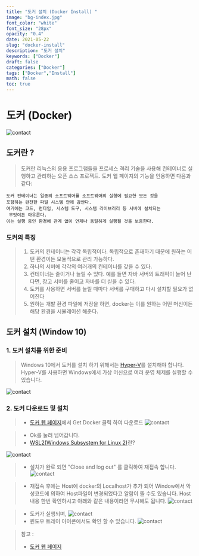```yaml
---
title: "도커 설치 (Docker Install) "
image: "bg-index.jpg"
font_color: "white"
font_size: "28px"
opacity: "0.4"
date: 2021-05-22
slug: "docker-install"
description: "도커 설치"	
keywords: ["Docker"]
draft: false
categories: ["Docker"]
tags: ["Docker","Install"]
math: false
toc: true
---
```



# 도커 (Docker) 
![contact](/images/docker/docker_install_0.png)

## 도커란 ?
> 도커란 리눅스의 응용 프로그램들을 프로세스 격리 기술을 사용해 컨테이너로 실행하고 관리하는 오픈 소스 프로젝트.
> 도커 웹 페이지의 기능을 인용하면 다음과 같다:
``` 
도커 컨테이너는 일종의 소프트웨어를 소프트웨어의 실행에 필요한 모든 것을 
포함하는 완전한 파일 시스템 안에 감싼다. 
여기에는 코드, 런타임, 시스템 도구, 시스템 라이브러리 등 서버에 설치되는
 무엇이든 아우른다. 
이는 실행 중인 환경에 관계 없이 언제나 동일하게 실행될 것을 보증한다.
```

### 도커의 특징
> 1. 도커의 컨테이너는 각각 독립적이다. 독립적으로 존재하기 때문에 원하는 어떤 환경이든 모듈적으로 관리 가능하다.
> 2. 하나의 서버에 각각의 여러개의 컨테이너를 갖을 수 있다.
> 3. 컨테이너는 줄이거나 늘릴 수 있다. 예를 들면 자바 서버의 트래픽이 늘어 난다면, 장고 서버를 줄이고 자바를 더 싣을 수 있다.
> 4. 도커를 사용하면 서버를 늘릴 때마다 서버를 구매하고 다시 설치할 필요가 없어진다
> 5. 원하는 개발 환경 파일에 저장을 하면, docker는 이를 원하는 어떤 머신이든 해당 환경을 시뮬레이션 해준다.

     


## 도커 설치 (Window 10)

### 1. 도커 설치를 위한 준비

> Windows 10에서 도커를 설치 하기 위해서는 <a href="https://docs.microsoft.com/ko-kr/virtualization/hyper-v-on-windows/about/">Hyper-V</a>를 설치해야 합니다. Hyper-V를 사용하면 Windows에서 가상 머신으로 여러 운영 체제를 실행할 수 있습니다. 


![contact](/images/docker/docker_install_1.png)


### 2. 도커 다운로드 및 설치
> - <a href= "https://hub.docker.com/editions/community/docker-ce-desktop-windows/">도커 웹 페이지</a>에서 Get Docker 클릭 하여 다운로드
![contact](/images/docker/docker_install_2.png)


> - Ok를 눌러 넘어갑니다. 
> - <a href="https://ko.wikipedia.org/wiki/%EB%A6%AC%EB%88%85%EC%8A%A4%EC%9A%A9_%EC%9C%88%EB%8F%84%EC%9A%B0_%ED%95%98%EC%9C%84_%EC%8B%9C%EC%8A%A4%ED%85%9C">WSL2(Windows Subsystem for Linux 2)</a>란? 
>
![contact](/images/docker/docker_install_3.png)


> - 설치가 완료 되면 "Close and log out" 를 클릭하여 재접속 합니다.
![contact](/images/docker/docker_install_4.png)

> - 재접속 후에는 Host에 docker의 Localhost가 추가 되어 Window에서 악성코드에 의하여 Host파일이 변경되었다고 알람이 뜰 수도 있습니다. Host 내용 한번 확인하시고 아래와 같은 내용이라면 무시해도 됩니다. 
![contact](/images/docker/docker_install_5.png)

> - 도커가 실행되며,
![contact](/images/docker/docker_install_6.png)
> - 윈도우 트레이 아이콘에서도 확인 할 수 있습니다.
![contact](/images/docker/docker_install_7.png)

> 참고 : 
> - <a href="https://www.docker.com/why-docker">도커 웹 페이지</a>